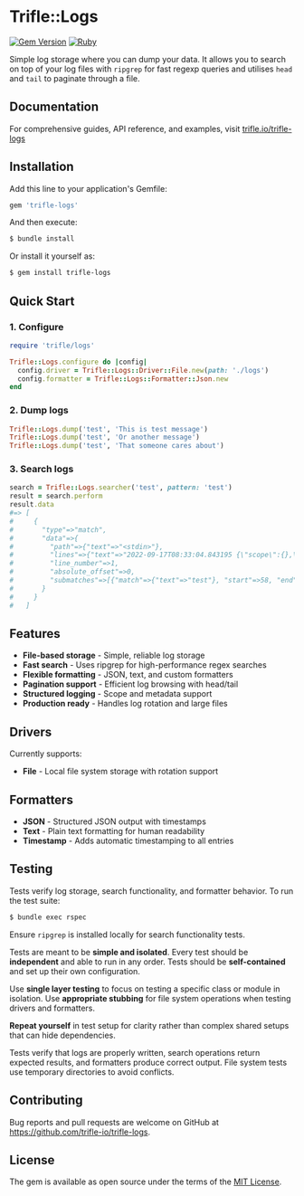 # Trifle::Logs

[![Gem Version](https://badge.fury.io/rb/trifle-logs.svg)](https://rubygems.org/gems/trifle-logs)
[![Ruby](https://github.com/trifle-io/trifle-logs/workflows/Ruby/badge.svg?branch=main)](https://github.com/trifle-io/trifle-logs)

Simple log storage where you can dump your data. It allows you to search on top of your log files with `ripgrep` for fast regexp queries and utilises `head` and `tail` to paginate through a file.

## Documentation

For comprehensive guides, API reference, and examples, visit [trifle.io/trifle-logs](https://trifle.io/trifle-logs)

## Installation

Add this line to your application's Gemfile:

```ruby
gem 'trifle-logs'
```

And then execute:

```bash
$ bundle install
```

Or install it yourself as:

```bash
$ gem install trifle-logs
```

## Quick Start

### 1. Configure

```ruby
require 'trifle/logs'

Trifle::Logs.configure do |config|
  config.driver = Trifle::Logs::Driver::File.new(path: './logs')
  config.formatter = Trifle::Logs::Formatter::Json.new
end
```

### 2. Dump logs

```ruby
Trifle::Logs.dump('test', 'This is test message')
Trifle::Logs.dump('test', 'Or another message')
Trifle::Logs.dump('test', 'That someone cares about')
```

### 3. Search logs

```ruby
search = Trifle::Logs.searcher('test', pattern: 'test')
result = search.perform
result.data
#=> [
#     {
#       "type"=>"match",
#       "data"=>{
#         "path"=>{"text"=>"<stdin>"},
#         "lines"=>{"text"=>"2022-09-17T08:33:04.843195 {\"scope\":{},\"content\":\"This is test message\"}\n"},
#         "line_number"=>1,
#         "absolute_offset"=>0,
#         "submatches"=>[{"match"=>{"text"=>"test"}, "start"=>58, "end"=>62}]
#       }
#     }
#   ]
```

## Features

- **File-based storage** - Simple, reliable log storage
- **Fast search** - Uses ripgrep for high-performance regex searches
- **Flexible formatting** - JSON, text, and custom formatters
- **Pagination support** - Efficient log browsing with head/tail
- **Structured logging** - Scope and metadata support
- **Production ready** - Handles log rotation and large files

## Drivers

Currently supports:

- **File** - Local file system storage with rotation support

## Formatters

- **JSON** - Structured JSON output with timestamps
- **Text** - Plain text formatting for human readability
- **Timestamp** - Adds automatic timestamping to all entries

## Testing

Tests verify log storage, search functionality, and formatter behavior. To run the test suite:

```bash
$ bundle exec rspec
```

Ensure `ripgrep` is installed locally for search functionality tests.

Tests are meant to be **simple and isolated**. Every test should be **independent** and able to run in any order. Tests should be **self-contained** and set up their own configuration.

Use **single layer testing** to focus on testing a specific class or module in isolation. Use **appropriate stubbing** for file system operations when testing drivers and formatters.

**Repeat yourself** in test setup for clarity rather than complex shared setups that can hide dependencies.

Tests verify that logs are properly written, search operations return expected results, and formatters produce correct output. File system tests use temporary directories to avoid conflicts.

## Contributing

Bug reports and pull requests are welcome on GitHub at https://github.com/trifle-io/trifle-logs.

## License

The gem is available as open source under the terms of the [MIT License](https://opensource.org/licenses/MIT).

